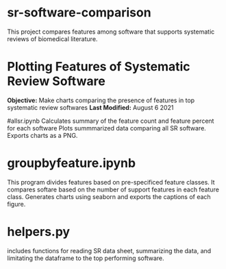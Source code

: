 # sr-software-comparison
This project compares features among software that supports systematic reviews of biomedical literature.

# Plotting Features of Systematic Review Software
**Objective:** Make charts comparing the presence of features in top systematic review softwares
**Last Modified:** August 6 2021

#allsr.ipynb
Calculates summary of the feature count and feature percent for each software
Plots summmarized data comparing all SR software.
Exports charts as a PNG.

# groupbyfeature.ipynb
This program divides features based on pre-specificed feature classes. It compares softare based on the number of support features in each feature class.
Generates charts using seaborn and exports the captions of each figure.

# helpers.py
includes functions for reading SR data sheet, summarizing the data, and limitating the dataframe to the top performing software.
